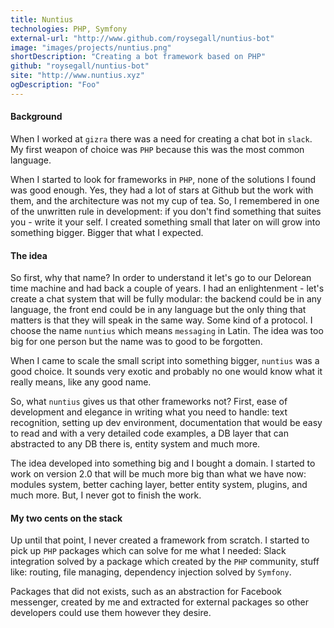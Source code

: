 ```yaml
---
title: Nuntius
technologies: PHP, Symfony
external-url: "http://www.github.com/roysegall/nuntius-bot"
image: "images/projects/nuntius.png"
shortDescription: "Creating a bot framework based on PHP"
github: "roysegall/nuntius-bot"
site: "http://www.nuntius.xyz"
ogDescription: "Foo"
---
```


#### Background
When I worked at `gizra` there was a need for creating a chat bot in `slack`. My first weapon of choice was `PHP` 
because this was the most common language.

When I started to look for frameworks in `PHP`, none of the solutions I found was good enough. Yes, they had a lot of 
stars at Github but the work with them, and the architecture was not my cup of tea. So, I remembered in one of the 
unwritten rule in development: if you don't find something that suites you - write it your self. I created something 
small that later on will grow into something bigger. Bigger that what I expected.

#### The idea
So first, why that name? In order to understand it let's go to our Delorean time machine and had back a couple of years. 
I had an enlightenment - let's create a chat system that will be fully modular: the backend could be in any language, 
the front end could be in any language but the only thing that matters is that they will speak in the same way. Some 
kind of a protocol. I choose the name `nuntius` which means `messaging` in Latin. The idea was too big for one person 
but the name was to good to be forgotten.

When I came to scale the small script into something bigger, `nuntius` was a good choice. It sounds very exotic and 
probably no one would know what it really means, like any good name.

So, what `nuntius` gives us that other frameworks not? First, ease of development and elegance in writing what you
need to handle: text recognition, setting up dev environment, documentation that would be easy to read and with a very 
detailed code examples, a DB layer that can abstracted to any DB there is, entity system and much more.

The idea developed into something big and I bought a domain. I started to work on version 2.0 that will be much more big
than what we have now: modules system, better caching layer, better entity system, plugins, and much more. But, I never
got to finish the work. 

#### My two cents on the stack
Up until that point, I never created a framework from scratch. I started to pick up `PHP` packages which can solve for 
me what I needed: Slack integration solved by a package which created by the `PHP` community, stuff like: routing, 
file managing, dependency injection solved by `Symfony`.

Packages that did not exists, such as an abstraction for Facebook messenger, created by me and extracted for external
packages so other developers could use them however they desire.

